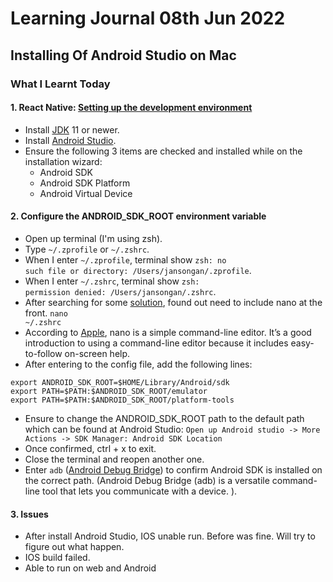 # Learning Journal 08th Jun 2022
## Installing Of Android Studio on Mac
### What I Learnt Today
#### 1. React Native: [Setting up the development environment](https://reactnative.dev/docs/environment-setup)
- Install [JDK](https://docs.oracle.com/en/java/javase/11/install/installation-jdk-macos.html#GUID-2FE451B0-9572-4E38-A1A5-568B77B146DE) 11 or newer.
- Install [Android Studio](https://developer.android.com/studio/index.html).
- Ensure the following 3 items are checked and installed while on the installation wizard:
  - Android SDK
  - Android SDK Platform
  - Android Virtual Device
#### 2. Configure the ANDROID_SDK_ROOT environment variable
- Open up terminal (I'm using zsh).
- Type <code>\~/.zprofile</code> or <code>~/.zshrc</code>.
- When I enter <code>\~/.zprofile</code>, terminal show <code>zsh: no such file or directory: /Users/jansongan/.zprofile</code>.
- When I enter <code>\~/.zshrc</code>, terminal show <code>zsh: permission denied: /Users/jansongan/.zshrc</code>.
- After searching for some [solution](https://stackoverflow.com/questions/28296237/set-android-home-environment-variable-in-mac), found out need to include nano at the front. <code>nano ~/.zshrc</code>
- According to [Apple](https://support.apple.com/en-sg/guide/terminal/apdb02f1133-25af-4c65-8976-159609f99817/mac), nano is a simple command-line editor. It’s a good introduction to using a command-line editor because it includes easy-to-follow on-screen help. 
- After entering to the config file, add the following lines:
```
export ANDROID_SDK_ROOT=$HOME/Library/Android/sdk 
export PATH=$PATH:$ANDROID_SDK_ROOT/emulator
export PATH=$PATH:$ANDROID_SDK_ROOT/platform-tools
```
- Ensure to change the ANDROID_SDK_ROOT path to the default path which can be found at Android Studio: <code>Open up Android studio -> More Actions -> SDK Manager: Android SDK Location</code>
- Once confirmed, ctrl + x to exit.
- Close the terminal and reopen another one.
- Enter <code>adb</code> ([Android Debug Bridge](https://developer.android.com/studio/command-line/adb)) to confirm Android SDK is installed on the correct path. (Android Debug Bridge (adb) is a versatile command-line tool that lets you communicate with a device. ).
#### 3. Issues
- After install Android Studio, IOS unable run. Before was fine. Will try to figure out what happen.
- IOS build failed.
- Able to run on web and Android


